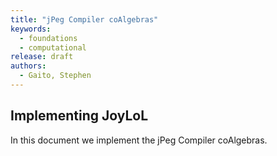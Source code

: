```yaml
---
title: "jPeg Compiler coAlgebras"
keywords: 
  - foundations
  - computational
release: draft
authors:
  - Gaito, Stephen
---
```


## Implementing JoyLoL

In this document we implement the jPeg Compiler coAlgebras.
